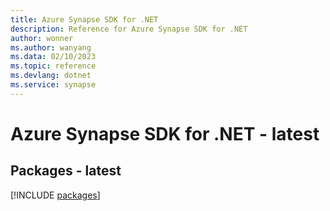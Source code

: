 ```yaml
---
title: Azure Synapse SDK for .NET
description: Reference for Azure Synapse SDK for .NET
author: wonner
ms.author: wanyang
ms.data: 02/10/2023
ms.topic: reference
ms.devlang: dotnet
ms.service: synapse
---
```

# Azure Synapse SDK for .NET - latest
## Packages - latest
[!INCLUDE [packages](synapse-index.md)]